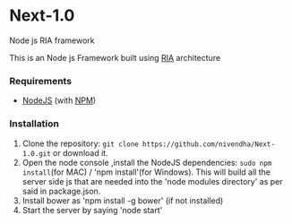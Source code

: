 # Next-1.0
Node js RIA framework

This is an Node js Framework built using [RIA](https://msdn.microsoft.com/en-us/library/ee658083.aspx) architecture

### Requirements
* [NodeJS](http://nodejs.org/) (with [NPM](https://www.npmjs.org/))

### Installation
1. Clone the repository: `git clone https://github.com/nivendha/Next-1.0.git` or download it.
2. Open the node console ,install the NodeJS dependencies: `sudo npm install`(for MAC) / 'npm install'(for Windows).
This will build all the server side js that are needed into the 'node modules directory' as per said in package.json.
3. Install bower as 'npm install -g bower' (if not installed)
4. Start the server by saying 'node start'
